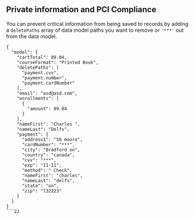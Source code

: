 ## Private information and PCI Compliance

You can prevent critical information from being saved to records by adding a `deletePaths` array of data model paths you want to remove or `'***'` out from the data model.

```
{
  "model": {
    "cartTotal": 89.04,
    "courseFormat": "Printed Book",
    "deletePaths": [
      "payment.cvv",
      "payment.number",
      "payment.cardNumber"
    ],
    "email": "asd@asd.com",
    "enrollments": [
      {
        "amount": 89.04
      }
    ],
    "nameFirst": "Charles ",
    "nameLast": "Delfs",
    "payment": {
      "address1": "50 moore",
      "cardNumber": "***",
      "city": "Bradford on",
      "country": "canada",
      "cvv": "***",
      "exp": "11-11",
      "method": " Check",
      "nameFirst": "charles",
      "nameLast": "delfs",
      "state": "on",
      "zip": "l32223"
    }
  }
}
```22